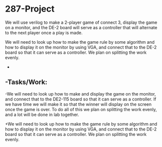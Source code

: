 287-Project
===========

We will use verilog to make a 2-player game of connect 3, display the game on a monitor, and the DE-2 board will serve as a controller that will alternate to the next player once a play is made.

We will need to look up how to make the game rule by some algorithm and how to display it on the monitor by using VGA, and connect that to the DE-2 board so that it can serve as a controller. We plan on splitting the work evenly.

-
-Tasks/Work:
-
-We will need to look up how to make and display the game on the monitor, and connect that to the DE2-115 board so that it can serve as a controller. If we have time we will make it so that the winner will display on the screen once the game is over. To do all of this we plan on splitting the work evenly, and a lot will be done in lab together. 

+We will need to look up how to make the game rule by some algorithm and how to display it on the monitor by using VGA, and connect that to the DE-2 board so that it can serve as a controller. We plan on splitting the work evenly. 
